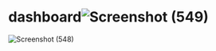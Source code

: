 # dashboard![Screenshot (549)](https://github.com/mohamed857/dashboard/assets/66689511/939c0c57-8630-4d52-b6e6-0e2d6ef698e1)

![Screenshot (548)](https://github.com/mohamed857/dashboard/assets/66689511/73994e19-c2ef-44a7-8607-04af249e0477)
